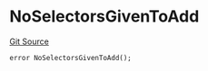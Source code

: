 # NoSelectorsGivenToAdd
[Git Source](https://github.com/thrackle-io/forte-rules-engine/blob/711083cf73df92cf4f18e3e51c50d0b3b5021828/src/protocol/economic/ruleProcessor/RuleProcessorDiamondLib.sol)


```solidity
error NoSelectorsGivenToAdd();
```

